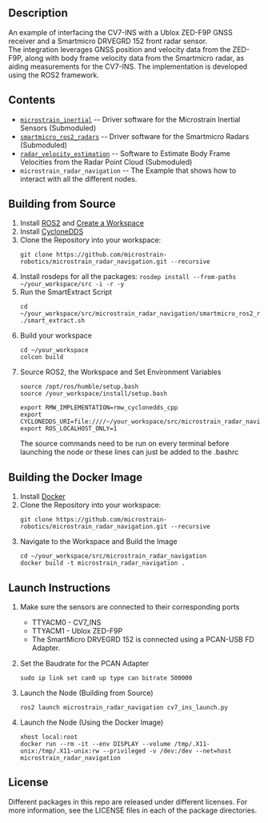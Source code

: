 ## Description
An example of interfacing the CV7-INS with a Ublox ZED-F9P GNSS receiver and a Smartmicro DRVEGRD 152 front radar sensor. <br />
The integration leverages GNSS position and velocity data from the ZED-F9P, along with body frame velocity data from the Smartmicro radar, as aiding measurements for the CV7-INS. The implementation is developed using the ROS2 framework.

## Contents
  * [`microstrain_inertial`](https://github.com/LORD-MicroStrain/microstrain_inertial) -- Driver software for the Microstrain Inertial Sensors (Submoduled) <br />
  * [`smartmicro_ros2_radars`](https://github.com/smartmicro/smartmicro_ros2_radars/tree/master) -- Driver software for the Smartmicro Radars (Submoduled) <br />
  * [`radar_velocity_estimation`](https://github.com/microstrain-robotics/radar_velocity_estimation) -- Software to Estimate Body Frame Velocities from the Radar Point Cloud (Submoduled) <br />
  * `microstrain_radar_navigation` -- The Example that shows how to interact with all the different nodes.

## Building from Source
1. Install [ROS2](https://docs.ros.org/en/humble/Installation.html) and [Create a Workspace](https://docs.ros.org/en/humble/Tutorials/Beginner-Client-Libraries/Creating-A-Workspace/Creating-A-Workspace.html)
2. Install [CycloneDDS](https://docs.ros.org/en/humble/Installation/DDS-Implementations/Working-with-Eclipse-CycloneDDS.html)
3. Clone the Repository into your workspace:
   ```
   git clone https://github.com/microstrain-robotics/microstrain_radar_navigation.git --recursive
   ```
4. Install rosdeps for all the packages: `rosdep install --from-paths ~/your_workspace/src -i -r -y`
5. Run the SmartExtract Script
   ```
   cd ~/your_workspace/src/microstrain_radar_navigation/smartmicro_ros2_radars/
   ./smart_extract.sh
   ```
6. Build your workspace
   ```
   cd ~/your_workspace
   colcon build
   ```
7. Source ROS2, the Workspace and Set Environment Variables
   ```
   source /opt/ros/humble/setup.bash
   source /your_workspace/install/setup.bash

   export RMW_IMPLEMENTATION=rmw_cyclonedds_cpp
   export CYCLONEDDS_URI=file:////~/your_workspace/src/microstrain_radar_navigation/cyclone_dds_config.xml
   export ROS_LOCALHOST_ONLY=1
   ```
   The source commands need to be run on every terminal before launching the node or these lines can just be added to the .bashrc

## Building the Docker Image
1. Install [Docker](https://docs.docker.com/engine/install/ubuntu/)
2. Clone the Repository into your workspace:
   ```
   git clone https://github.com/microstrain-robotics/microstrain_radar_navigation.git --recursive
   ```
2. Navigate to the Workspace and Build the Image
   ```
   cd ~/your_workspace/src/microstrain_radar_navigation
   docker build -t microstrain_radar_navigation .
   ```
   
## Launch Instructions
1. Make sure the sensors are connected to their corresponding ports
   * TTYACM0 - CV7_INS 
   * TTYACM1 - Ublox ZED-F9P <br />
   * The SmartMicro DRVEGRD 152 is connected using a PCAN-USB FD Adapter.

2. Set the Baudrate for the PCAN Adapter
    ```
    sudo ip link set can0 up type can bitrate 500000
    ```
3. Launch the Node (Building from Source)
   ```
   ros2 launch microstrain_radar_navigation cv7_ins_launch.py
   ```
4. Launch the Node (Using the Docker Image)
   ```
   xhost local:root
   docker run --rm -it --env DISPLAY --volume /tmp/.X11-unix:/tmp/.X11-unix:rw --privileged -v /dev:/dev --net=host microstrain_radar_navigation
   ```
   
## License
Different packages in this repo are released under different licenses. For more information, see the LICENSE files in each of the package directories.



